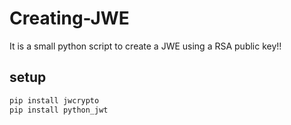 # Creating-JWE

It is a small python script to create a JWE using a RSA public key!!


## setup
```python
pip install jwcrypto
pip install python_jwt
```
